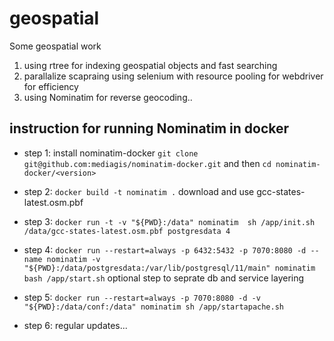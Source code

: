 # geospatial
Some geospatial work

1. using rtree for indexing geospatial objects and fast searching
2. parallalize scapraing using selenium with resource pooling for webdriver for efficiency
3. using Nominatim for reverse geocoding..

## instruction for running Nominatim in docker
 - step 1: install  nominatim-docker
 `git clone git@github.com:mediagis/nominatim-docker.git`
   and then
  `cd nominatim-docker/<version>`
 - step 2: `docker build -t nominatim .` 
          download and use gcc-states-latest.osm.pbf
 - step 3: `docker run -t -v "${PWD}:/data" nominatim  sh /app/init.sh /data/gcc-states-latest.osm.pbf postgresdata 4`

 - step 4: `docker run --restart=always -p 6432:5432 -p 7070:8080 -d --name nominatim -v "${PWD}:/data/postgresdata:/var/lib/postgresql/11/main" nominatim bash /app/start.sh`
         optional step to seprate db and service layering
- step 5: `docker run --restart=always -p 7070:8080 -d -v "${PWD}:/data/conf:/data" nominatim sh /app/startapache.sh`
- step 6: regular updates...
